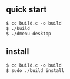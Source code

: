 ## quick start
```console
$ cc build.c -o build
$ ./build
$ ./dmenu-desktop
```

## install
```console
$ cc build.c -o build
$ sudo ./build install
```
